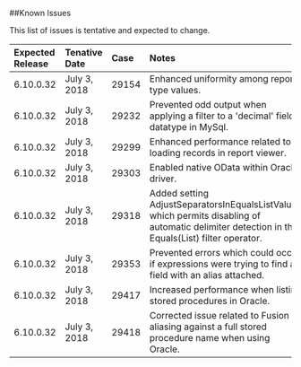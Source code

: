 <!---##View Known Issues Report-->

<!---Click the link below and select "Login" to see the updated Known Issues Report. -->

<!---[Known Issues Report](http://fogbugz.izenda.us/reporting/reportviewer.aspx?rn=Tracking_DO_NOT_EDIT\\KIL\\KnownIssues)-->
##Known Issues

This list of issues is tentative and expected to change. 

|Expected Release|Tenative Date|Case|Notes|
|:----|:-----------|:----------------|:---------------|
|6.10.0.32|July 3, 2018|29154|Enhanced uniformity among report type values.|
|6.10.0.32|July 3, 2018|29232|Prevented odd output when applying a filter to a 'decimal' field datatype in MySql.|
|6.10.0.32|July 3, 2018|29299|Enhanced performance related to loading records in report viewer.|
|6.10.0.32|July 3, 2018|29303|Enabled native OData within Oracle driver.|
|6.10.0.32|July 3, 2018|29318|Added setting AdjustSeparatorsInEqualsListValues which permits disabling of automatic delimiter detection in the Equals(List) filter operator.|
|6.10.0.32|July 3, 2018|29353|Prevented errors which could occur if expressions were trying to find a field with an alias attached.|
|6.10.0.32|July 3, 2018|29417|Increased performance when listing stored procedures in Oracle.|
|6.10.0.32|July 3, 2018|29418|Corrected issue related to Fusion aliasing against a full stored procedure name when using Oracle.|





